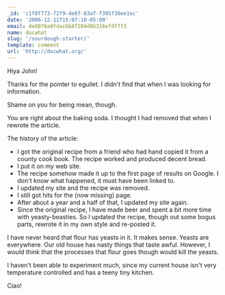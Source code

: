 ```yaml
---
_id: 'c1f8f773-72f9-4e6f-83af-f395f30ee1ec'
date: '2006-12-11T15:07:10-05:00'
email: 4e8076a0fdac6b8f284d8b316efdf7f3
name: docwhat
slug: '/sourdough-starter/'
template: comment
url: 'http://docwhat.org/'
---
```


Hiya John!

Thanks for the pointer to egullet. I didn't find that when I was
looking for information.

Shame on you for being mean, though.

You are right about the baking soda. I thought I had removed that
when I rewrote the article.

The history of the article:

-   I got the original recipe from a friend who had hand copied it
    from a county cook book. The recipe worked and produced decent
    bread.
-   I put it on my web site.
-   The recipe somehow made it up to the first page of results on
    Google. I don't know what happened, it must have been linked to.
-   I updated my site and the recipe was removed.
-   I still got hits for the (now missing) page.
-   After about a year and a half of that, I updated my site again.
-   Since the original recipe, I have made beer and spent a bit more
    time with yeasty-beasties. So I updated the recipe, though out
    some bogus parts, rewrote it in my own style and re-posted it.

I have never heard that flour has yeasts in it. It makes sense.
Yeasts are everywhere. Our old house has nasty things that taste
awful. However, I would think that the processes that flour goes
though would kill the yeasts.

I haven't been able to experiment much, since my current house isn't
very temperature controlled and has a teeny tiny kitchen.

Ciao!

